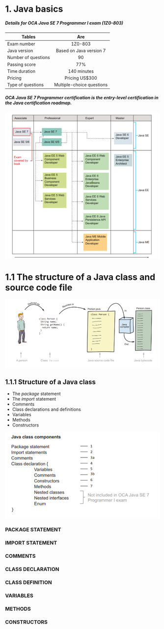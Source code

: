 # 1. Java basics 

##### Details for OCA Java SE 7 Programmer I exam (1Z0-803)
 Tables        | Are           
| ------------- |:-------------:
| Exam number   | 1Z0-803       |
| Java version      | Based on Java version 7      |
| Number of questions | 90      |
| Passing score   | 77%       |
| Time duration      | 140 minutes      |
| Pricing | Pricing US$300      |
| Type of questions | Multiple-choice questions      |
 
 ##### OCA Java SE 7 Programmer certification is the entry-level certification in the Java certification roadmap. 
![RoadMap](https://raw.githubusercontent.com/nagendramca2011/OCA-JavaSE7-Programmer-Certification-Guide/592b457d6ea2c21b16e4b1bdba59879270948a44/1/1.jpg)

# 1.1 The structure of a Java class and source code file

![The structure of a Java class and source code file](https://raw.githubusercontent.com/nagendramca2011/OCA-JavaSE7-Programmer-Certification-Guide/master/1/1.1.jpg)

## 1.1.1 Structure of a Java class

* The *package* statement
* The *import* statement
* Comments
* Class declarations and definitions
* Variables
* Methods
* Constructors 

![The structure of a Java class and source code file](https://raw.githubusercontent.com/nagendramca2011/OCA-JavaSE7-Programmer-Certification-Guide/master/1/1.1.1.jpg) 


### PACKAGE STATEMENT 
>
### IMPORT STATEMENT
### COMMENTS
### CLASS DECLARATION
### CLASS DEFINITION
### VARIABLES
### METHODS
### CONSTRUCTORS


